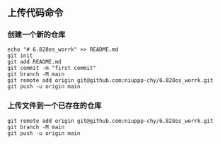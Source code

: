 #

## 上传代码命令


### 创建一个新的仓库
```
echo "# 6.828os_worrk" >> README.md
git init
git add README.md
git commit -m "first commit"
git branch -M main
git remote add origin git@github.com:niuppp-chy/6.828os_worrk.git
git push -u origin main
```


### 上传文件到一个已存在的仓库
```
git remote add origin git@github.com:niuppp-chy/6.828os_worrk.git
git branch -M main
git push -u origin main
```


